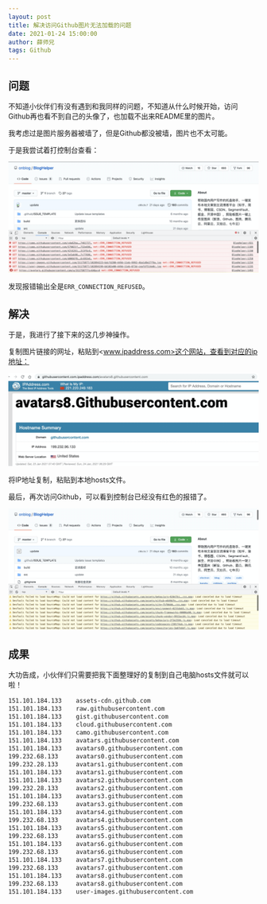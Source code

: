 ```yaml
---
layout: post
title: 解决访问Github图片无法加载的问题
date: 2021-01-24 15:00:00
author: 薛师兄
tags: Github
---
```


## 问题

不知道小伙伴们有没有遇到和我同样的问题，不知道从什么时候开始，访问Github再也看不到自己的头像了，也加载不出来README里的图片。

我考虑过是图片服务器被墙了，但是Github都没被墙，图片也不太可能。

于是我尝试着打控制台查看：

![](./20210124Github网站的图片不显示如何解决/image-20210124173253941.png)

发现报错输出全是`ERR_CONNECTION_REFUSED`。

## 解决

于是，我进行了接下来的这几步神操作。

复制图片链接的网址，粘贴到<www.ipaddress.com>这个网站，查看到对应的ip地址：

![](./20210124Github网站的图片不显示如何解决/image-20210124180918460.png)

将IP地址复制，粘贴到本地hosts文件。

最后，再次访问Github，可以看到控制台已经没有红色的报错了。

![](./20210124Github网站的图片不显示如何解决/image-20210124181306898.png)

## 成果

大功告成，小伙伴们只需要把我下面整理好的复制到自己电脑hosts文件就可以啦！

```
151.101.184.133    assets-cdn.github.com
151.101.184.133    raw.githubusercontent.com
151.101.184.133    gist.githubusercontent.com
151.101.184.133    cloud.githubusercontent.com
151.101.184.133    camo.githubusercontent.com
151.101.184.133    avatars.githubusercontent.com
151.101.184.133    avatars0.githubusercontent.com
199.232.68.133     avatars0.githubusercontent.com
199.232.28.133     avatars1.githubusercontent.com
151.101.184.133    avatars1.githubusercontent.com
151.101.184.133    avatars2.githubusercontent.com
199.232.28.133     avatars2.githubusercontent.com
151.101.184.133    avatars3.githubusercontent.com
199.232.68.133     avatars3.githubusercontent.com
151.101.184.133    avatars4.githubusercontent.com
199.232.68.133     avatars4.githubusercontent.com
151.101.184.133    avatars5.githubusercontent.com
199.232.68.133     avatars5.githubusercontent.com
151.101.184.133    avatars6.githubusercontent.com
199.232.68.133     avatars6.githubusercontent.com
151.101.184.133    avatars7.githubusercontent.com
199.232.68.133     avatars7.githubusercontent.com
151.101.184.133    avatars8.githubusercontent.com
199.232.68.133     avatars8.githubusercontent.com
151.101.184.133    user-images.githubusercontent.com
```


